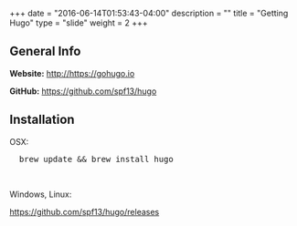 +++
date = "2016-06-14T01:53:43-04:00"
description = ""
title = "Getting Hugo"
type = "slide"
weight = 2
+++

<h2>General Info</h2>
<p>
  <strong>Website:</strong> <a href="http://https://gohugo.io">http://https://gohugo.io</a>
</p>
<p>
  <strong>GitHub:</strong> <a href="https://github.com/spf13/hugo">https://github.com/spf13/hugo</a>
</p>

<h2>Installation</h2>

<p>OSX:</p>
<pre class="fg-green">
  brew update &amp;&amp; brew install hugo
</pre>
<br/>
<p>Windows, Linux:</p>
<a href="https://github.com/spf13/hugo/releases">https://github.com/spf13/hugo/releases</a>

